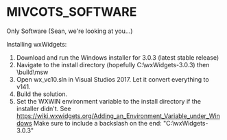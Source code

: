 # MIVCOTS_SOFTWARE
Only Software (Sean, we're looking at you...)

Installing wxWidgets:
1. Download and run the Windows installer for 3.0.3 (latest stable release)
2. Navigate to the install directory (hopefully C:\wxWidgets-3.0.3) then \build\msw
3. Open wx_vc10.sln in Visual Studios 2017. Let it convert everything to v141.
4. Build the solution.
5. Set the WXWIN environment variable to the install directory if the installer didn't. 
   See https://wiki.wxwidgets.org/Adding_an_Environment_Variable_under_Windows
   Make sure to include a backslash on the end: "C:\wxWidgets-3.0.3\"
